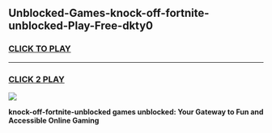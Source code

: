 
## Unblocked-Games-knock-off-fortnite-unblocked-Play-Free-dkty0
<h3>
<a href="https://premium76.site?title=knock-off-fortnite-unblocked&ref=23A">CLICK TO PLAY</a></h3>
<hr>

<h3>
<a href="https://premium76.site?title=knock-off-fortnite-unblocked&ref=23A">CLICK 2 PLAY</a>
  
</h3>

<a href="https://premium76.site?title=knock-off-fortnite-unblocked&ref=23A"><img src="https://clearcache.store/games.png"></a>


**knock-off-fortnite-unblocked games unblocked: Your Gateway to Fun and Accessible Online Gaming**
